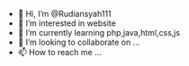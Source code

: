 - 👋 Hi, I’m @Rudiansyah111
- 👀 I’m interested in website
- 🌱 I’m currently learning php,java,html,css,js
- 💞️ I’m looking to collaborate on ...
- 📫 How to reach me ...

<!---
Rudiansyah111/Rudiansyah111 is a ✨ special ✨ repository because its `README.md` (this file) appears on your GitHub profile.
You can click the Preview link to take a look at your changes.
--->
